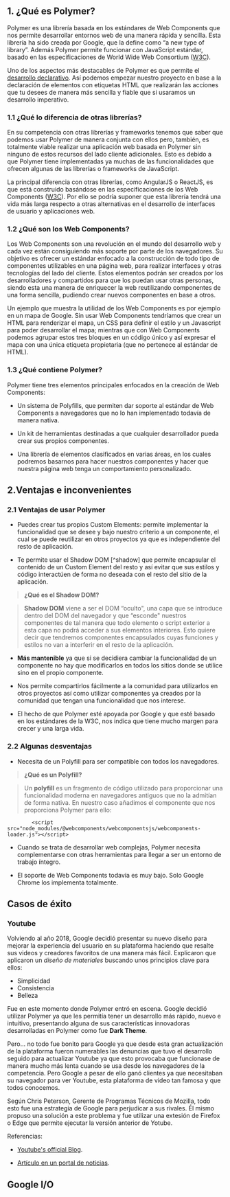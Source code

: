 ## 1. ¿Qué es Polymer?

Polymer es una librería basada en los estándares de Web Components que nos permite desarrollar entornos web de una manera rápida y sencilla. Esta librería ha sido creada por Google, que la define como “a new type of library”. Además Polymer permite funcionar con JavaScript estándar, basado en las especificaciones de World Wide Web Consortium ([W3C]). 

Uno de los aspectos más destacables de Polymer es que permite el [desarrollo declarativo]. Así podemos empezar nuestro proyecto en base a la declaración de elementos con etiquetas HTML que realizarán las acciones que tu desees de manera más sencilla y fiable que si usaramos un desarrollo imperativo.

### 1.1 ¿Qué lo diferencia de otras librerías?

En su competencia con otras librerías y frameworks tenemos que saber que podemos usar Polymer de manera conjunta con ellos pero, también, es totalmente viable realizar una aplicación web basada en Polymer sin ninguno de estos recursos del lado cliente  adicionales. Esto es debido a que Polymer tiene implementadas ya muchas de las funcionalidades que ofrecen algunas de las librerías o frameworks de JavaScript. 

La principal diferencia con otras librerías, como AngularJS o ReactJS, es que está construido basándose en las especificaciones de los Web Components ([W3C]). Por ello se podría suponer que esta librería tendrá una vida más larga respecto a otras alternativas en el desarrollo de interfaces de usuario y aplicaciones web.

### 1.2 ¿Qué son los Web Components?

Los Web Components son una revolución en el mundo del desarrollo web y cada vez están consiguiendo más soporte por parte de los navegadores. Su objetivo es ofrecer un estándar enfocado a la construcción de todo tipo de componentes utilizables en una página web, para realizar interfaces y otras tecnologías del lado del cliente. Estos elementos podrán ser creados por los desarrolladores y  compartidos para que los puedan usar otras personas, siendo esta una manera de enriquecer la web reutilizando componentes de una forma sencilla, pudiendo crear nuevos componentes en base a otros.

Un ejemplo que muestra la utilidad de los Web Components es por ejemplo en un mapa de Google. Sin usar Web Components tendríamos que crear un HTML para renderizar el mapa, un CSS para definir el estilo y un Javascript para poder desarrollar el mapa; mientras que con Web Components podemos agrupar estos tres bloques en un código único y así expresar el mapa con una única etiqueta propietaria (que no pertenece al estándar de HTML).

### 1.3 ¿Qué contiene Polymer?

Polymer tiene tres elementos principales enfocados en la creación de Web Components:

* Un sistema de Polyfills, que permiten dar soporte al estándar de Web Components a navegadores que no lo han implementado todavía de manera nativa.

* Un kit de herramientas destinadas a que cualquier desarrollador pueda crear sus propios componentes.

* Una librería de elementos clasificados en varias áreas, en los cuales podremos basarnos para hacer nuestros componentes y hacer que nuestra página web tenga un comportamiento personalizado.


## 2.Ventajas e inconvenientes

### 2.1 Ventajas de usar Polymer 

* Puedes crear tus propios Custom Elements: permite implementar la funcionalidad que se desee y bajo nuestro criterio a un componente, el cual se puede reutilizar en otros proyectos ya que es independiente del resto de aplicación. 


* Te permite usar el Shadow DOM [^shadow] que permite encapsular  el  contenido de un Custom Element del resto y así evitar que sus estilos y código interactúen de forma no deseada con el resto del sitio de la aplicación.

>  **¿Qué es el Shadow DOM?**

 > **Shadow DOM** viene a ser el DOM “oculto", una capa que se introduce dentro del DOM del navegador y que “esconde" nuestros componentes de tal manera que todo elemento o script exterior a esta capa no podrá acceder a sus elementos interiores. Esto quiere decir que tendremos componentes encapsulados cuyas funciones y estilos no van a interferir en el resto de la aplicación.


* **Más mantenible** ya que si se decidiera cambiar la funcionalidad de un componente  no hay que modificarlos en todos los sitios donde se utilice sino en el propio componente.

* Nos permite compartirlos fácilmente a la comunidad para utilizarlos en otros proyectos así como utilizar componentes ya creados por la comunidad que tengan una funcionalidad que nos interese.
 
* El hecho de que Polymer esté apoyada por Google y que esté basado en los estándares de la W3C, nos indica que tiene mucho margen para crecer y una larga vida.

### 2.2 Algunas desventajas

* Necesita de un Polyfill para ser compatible con todos los navegadores. 

>  **¿Qué es un Polyfill?**

 > Un **polyfill** es un fragmento de código utilizado para proporcionar una funcionalidad moderna en navegadores antiguos que no la admitían de forma nativa. En nuestro caso añadimos el componente que nos proporciona Polymer para ello:


			<script src="node_modules/@webcomponents/webcomponentsjs/webcomponents-loader.js"></script>


* Cuando se trata de desarrollar web complejas, Polymer necesita complementarse con otras herramientas para llegar a ser un entorno de trabajo íntegro.

* El soporte de Web Components todavía es muy bajo. Solo Google Chrome los implementa totalmente.


[W3C]: https://www.w3c.es 

[desarrollo declarativo]: https://prezi.com/7vcuauwjiqzf/programacion-declarativa-vs-programacion-imperativa/

## Casos de éxito

### Youtube

Volviendo al año 2018, Google decidió presentar su nuevo diseño para mejorar la experiencia del usuario en su plataforma haciendo que resalte sus videos y creadores favoritos de una manera más fácil. Explicaron que aplicaron un *diseño de materiales* buscando unos principios clave para ellos:

* Simplicidad 
* Consistencia 
* Belleza  

Fue en este momento donde Polymer entró en escena. Google decidió utilizar Polymer ya que les permitía tener un desarrollo más rápido, nuevo e intuitivo, presentando alguna de sus características innovadoras desarrolladas en Polymer como fue **Dark Theme**.

Pero... no todo fue bonito para Google ya que desde esta gran actualización de la plataforma fueron numerables las denuncias que tuvo el desarrollo seguido para actualizar Youtube ya que esto provocaba que funcionase de manera mucho más lenta cuando se usa desde los navegadores de la competencia. Pero Google a pesar de ello ganó clientes ya que necesitaban su navegador para ver Youtube, esta plataforma de video tan famosa y que todos conocemos. 

Según Chris Peterson, Gerente de Programas Técnicos de Mozilla, todo esto fue una estrategia de Google para perjudicar a sus rivales. Él mismo propuso una solución a este problema y fue utilizar una extesión de Firefox o Edge que permite ejecutar la versión anterior de Yotube.

Referencias:
* [Youtube's official Blog].

[Youtube's official Blog]: https://youtube.googleblog.com/2017/05/a-sneak-peek-at-youtubes-new-look-and.html 

* [Artículo en un portal de noticias].

[Artículo en un portal de noticias]: https://hub.packtpub.com/youtubes-polymer-redesign-doesnt-like-firefox-and-edge-browsers/

## Google I/O

